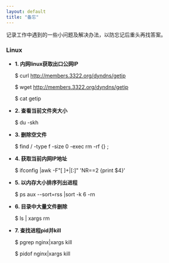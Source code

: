 ```yaml
---
layout: default
title: "备忘"
---
```

记录工作中遇到的一些小问题及解决办法，以防忘记后重头再找答案。

### Linux
* **1. 内网linux获取出口公网IP**

    $ curl http://members.3322.org/dyndns/getip
    
    $ wget http://members.3322.org/dyndns/getip 
    
    $ cat getip

* **2. 查看当前文件夹大小** 

    $ du -skh
    
* **3. 删除空文件** 

    $ find / -type f -size 0 -exec rm -rf {} \;
    
* **4. 获取当前内网IP地址**

    $ ifconfig |awk -F"[ ]+|[:]" 'NR==2 {print $4}'
    
* **5. 以内存大小排序列出进程**

    $ ps aux --sort=rss |sort -k 6 -rn
    
* **6. 目录中大量文件删除**

    $ ls | xargs rm
    
* **7. 查找进程pid并kill**

    $ pgrep nginx|xargs kill
    
    $ pidof nginx|xargs kill
    




